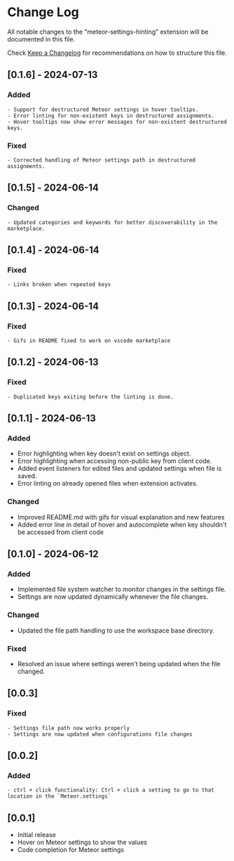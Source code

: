 # Change Log

All notable changes to the "meteor-settings-hinting" extension will be documented in this file.

Check [Keep a Changelog](http://keepachangelog.com/) for recommendations on how to structure this file.

## [0.1.6] - 2024-07-13
  ### Added
    - Support for destructured Meteor settings in hover tooltips.
    - Error linting for non-existent keys in destructured assignments.
    - Hover tooltips now show error messages for non-existent destructured keys.

  ### Fixed
    - Corrected handling of Meteor settings path in destructured assignments.

## [0.1.5] - 2024-06-14
  ### Changed
    - Updated categories and keywords for better discoverability in the marketplace.

## [0.1.4] - 2024-06-14
  ### Fixed
    - Links broken when repeated keys

## [0.1.3] - 2024-06-14
  ### Fixed
    - Gifs in README fixed to work on vscode marketplace

## [0.1.2] - 2024-06-13
  ### Fixed
    - Duplicated keys exiting before the linting is done.

## [0.1.1] - 2024-06-13

### Added
  - Error highlighting when key doesn't exist on settings object.
  - Error highlighting when accessing non-public key from client code.
  - Added event listeners for edited files and updated settings when file is saved.
  - Error linting on already opened files when extension activates.

### Changed
  - Improved README.md with gifs for visual explanation and new features
  - Added error line in detail of hover and autocomplete when key shouldn't be accessed from client code
  

## [0.1.0] - 2024-06-12

### Added
  - Implemented file system watcher to monitor changes in the settings file.
  - Settings are now updated dynamically whenever the file changes.

### Changed
  - Updated the file path handling to use the workspace base directory.

### Fixed
  - Resolved an issue where settings weren't being updated when the file changed.



## [0.0.3]

### Fixed
    - Settings file path now works properly
    - Settings are now updated when configurations file changes

## [0.0.2]

### Added 
    - ctrl + click functionality: Ctrl + click a setting to go to that location in the `Meteor.settings`

## [0.0.1]

- Initial release
- Hover on Meteor settings to show the values
- Code completion for Meteor settings